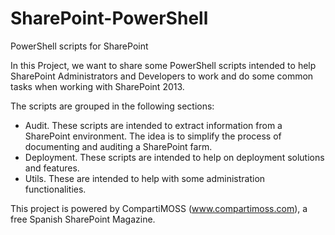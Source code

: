 SharePoint-PowerShell
=====================

PowerShell scripts for SharePoint

In this Project, we want to share some PowerShell scripts intended to help SharePoint Administrators and Developers to work and do some common tasks when working with SharePoint 2013. 

The scripts are grouped in the following sections:

- Audit. These scripts are intended to extract information from a SharePoint environment. The idea is to simplify the process of documenting and auditing a SharePoint farm.
- Deployment. These scripts are intended to help on deployment solutions and features. 
- Utils. These are intended to help with some administration functionalities.

This project is powered by CompartiMOSS (www.compartimoss.com), a free Spanish SharePoint Magazine. 
